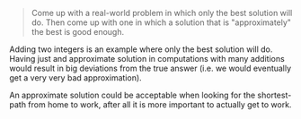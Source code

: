 > Come up with a real-world problem in which only the best solution will do.
> Then come up with one in which a solution that is "approximately" the best
> is good enough.

Adding two integers is an example where only the best solution will do. Having just and approximate solution in computations with many additions would result
in big deviations from the true answer (i.e. we would eventually get a very
very bad approximation).

An approximate solution could be acceptable when looking for the shortest-path
from home to work, after all it is more important to actually get to work.
